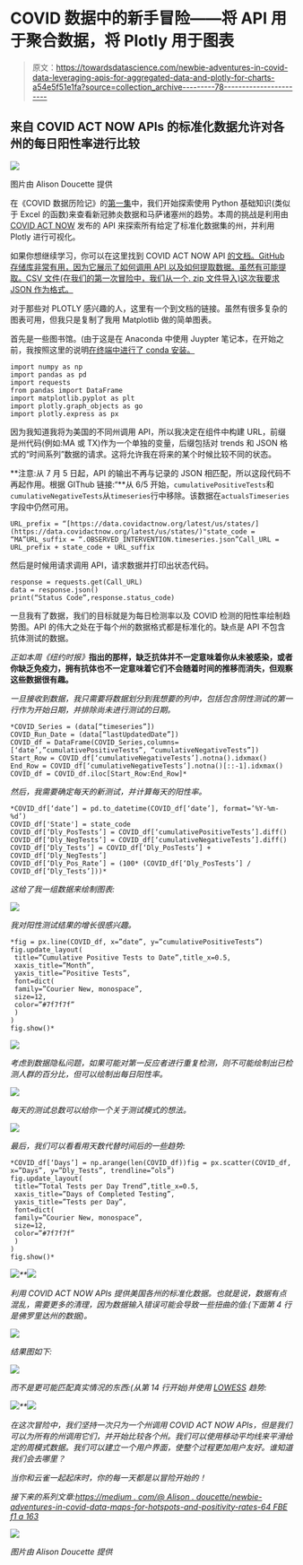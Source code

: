 # COVID 数据中的新手冒险——将 API 用于聚合数据，将 Plotly 用于图表

> 原文：<https://towardsdatascience.com/newbie-adventures-in-covid-data-leveraging-apis-for-aggregated-data-and-plotly-for-charts-a54e5f51e1fa?source=collection_archive---------78----------------------->

## 来自 COVID ACT NOW APIs 的标准化数据允许对各州的每日阳性率进行比较

![](img/4e28ebb9d5438ed990134c843ee77842.png)

图片由 Alison Doucette 提供

在《COVID 数据历险记》的[第一集](/newbie-adventures-in-covid-data-e54550704b1e)中，我们开始探索使用 Python 基础知识(类似于 Excel 的函数)来查看新冠肺炎数据和马萨诸塞州的趋势。本周的挑战是利用由 [COVID ACT NOW](https://covidactnow.org/) 发布的 API 来探索所有给定了标准化数据集的州，并利用 Plotly 进行可视化。

如果你想继续学习，你可以在这里找到 COVID ACT NOW API [的文档。GitHub 存储库非常有用，因为它展示了如何调用 API 以及如何提取数据。虽然有可能提取。CSV 文件(在我们的第一次冒险中，我们从一个. zip 文件导入)这次我要求 JSON 作为格式。](https://github.com/covid-projections/covid-data-model/blob/master/api/README.V1.md)

对于那些对 PLOTLY 感兴趣的人，这里有一个到文档的链接。虽然有很多复杂的图表可用，但我只是复制了我用 Matplotlib 做的简单图表。

首先是一些图书馆。(由于这是在 Anaconda 中使用 Juypter 笔记本，在开始之前，我按照这里的说明[在终端中进行了 conda 安装。](https://dash.plotly.com/installation)

```
import numpy as np
import pandas as pd
import requests
from pandas import DataFrame
import matplotlib.pyplot as plt 
import plotly.graph_objects as go
import plotly.express as px
```

因为我知道我将为美国的不同州调用 API，所以我决定在组件中构建 URL，前缀是州代码(例如:MA 或 TX)作为一个单独的变量，后缀包括对 trends 和 JSON 格式的“时间系列”数据的请求。这将允许我在将来的某个时候比较不同的状态。

**注意:从 7 月 5 日起，API 的输出不再与记录的 JSON 相匹配，所以这段代码不再起作用。根据 GIThub 链接:“**从 6/5 开始，`cumulativePositiveTests`和`cumulativeNegativeTests`从`timeseries`行中移除。该数据在`actualsTimeseries`字段中仍然可用。

```
URL_prefix = “[https://data.covidactnow.org/latest/us/states/](https://data.covidactnow.org/latest/us/states/)"state_code = “MA”URL_suffix = “.OBSERVED_INTERVENTION.timeseries.json”Call_URL = URL_prefix + state_code + URL_suffix
```

然后是时候用请求调用 API，请求数据并打印出状态代码。

```
response = requests.get(Call_URL)
data = response.json()
print(“Status Code”,response.status_code)
```

一旦我有了数据，我们的目标就是为每日检测率以及 COVID 检测的阳性率绘制趋势图。API 的伟大之处在于每个州的数据格式都是标准化的。缺点是 API 不包含抗体测试的数据。

*正如本周《纽约时报》*[](https://www.nytimes.com/2020/06/18/health/coronavirus-antibodies.html)**指出的那样，缺乏抗体并不一定意味着你从未被感染，或者你缺乏免疫力，拥有抗体也不一定意味着它们不会随着时间的推移而消失，但观察这些数据很有趣。**

*一旦接收到数据，我只需要将数据划分到我想要的列中，包括包含阴性测试的第一行作为开始日期，并排除尚未进行测试的日期。*

```
*COVID_Series = (data[“timeseries”])
COVID_Run_Date = (data[“lastUpdatedDate”])
COVID_df = DataFrame(COVID_Series,columns=[‘date’,”cumulativePositiveTests”, “cumulativeNegativeTests”])
Start_Row = COVID_df[‘cumulativeNegativeTests’].notna().idxmax()
End_Row = COVID_df[‘cumulativeNegativeTests’].notna()[::-1].idxmax()
COVID_df = COVID_df.iloc[Start_Row:End_Row]*
```

*然后，我需要确定每天的新测试，并计算每天的阳性率。*

```
*COVID_df[‘date’] = pd.to_datetime(COVID_df[‘date’], format=’%Y-%m-%d’)
COVID_df['State'] = state_code
COVID_df[‘Dly_PosTests’] = COVID_df[‘cumulativePositiveTests’].diff()
COVID_df[‘Dly_NegTests’] = COVID_df[‘cumulativeNegativeTests’].diff()
COVID_df[‘Dly_Tests’] = COVID_df[‘Dly_PosTests’] + COVID_df[‘Dly_NegTests’]
COVID_df[‘Dly_Pos_Rate’] = (100* (COVID_df[‘Dly_PosTests’] / COVID_df[‘Dly_Tests’]))*
```

*这给了我一组数据来绘制图表:*

*![](img/b13889267cc922341bec7f7bb5d3b85b.png)*

*我对阳性测试结果的增长很感兴趣。*

```
*fig = px.line(COVID_df, x=”date”, y=”cumulativePositiveTests”)
fig.update_layout(
 title=”Cumulative Positive Tests to Date”,title_x=0.5,
 xaxis_title=”Month”,
 yaxis_title=”Positive Tests”,
 font=dict(
 family=”Courier New, monospace”,
 size=12,
 color=”#7f7f7f”
 )
)
fig.show()*
```

*![](img/f53a6dcc8c4686264773e005fae74848.png)*

*考虑到数据隐私问题，如果可能对第一反应者进行重复检测，则不可能绘制出已检测人群的百分比，但可以绘制出每日阳性率。*

*![](img/4894a1937ccad7cbe10c7b7214eef5f8.png)*

*每天的测试总数可以给你一个关于测试模式的想法。*

*![](img/78aa2f35331fcb17b55188dd606af886.png)*

*最后，我们可以看看用天数代替时间后的一些趋势:*

```
*COVID_df[‘Days’] = np.arange(len(COVID_df))fig = px.scatter(COVID_df, x=”Days”, y=”Dly_Tests”, trendline=”ols”)
fig.update_layout(
 title=”Total Tests per Day Trend”,title_x=0.5,
 xaxis_title=”Days of Completed Testing”,
 yaxis_title=”Tests per Day”,
 font=dict(
 family=”Courier New, monospace”,
 size=12,
 color=”#7f7f7f”
 )
)
fig.show()*
```

*![](img/afb635ea3b230f4b0d7720071dbd3c73.png)**![](img/431b46d1f83b3a1b0089b9ba96c63899.png)*

*利用 COVID ACT NOW APIs 提供美国各州的标准化数据。也就是说，数据有点混乱，需要更多的清理，因为数据输入错误可能会导致一些扭曲的值:(下面第 4 行是佛罗里达州的数据)。*

*![](img/abcec44829aa86c35969db801fed6c8f.png)*

*结果图如下:*

*![](img/71cfe596ec03f36403f8a06ba8e63369.png)*

*而不是更可能匹配真实情况的东西:(从第 14 行开始)并使用 [LOWESS](https://en.wikipedia.org/wiki/Local_regression) 趋势:*

*![](img/ba15bea4763f1a8f65ec7d19dd20c7ad.png)**![](img/ed94459813cdc9d5836b527e2c1db50f.png)*

*在这次冒险中，我们坚持一次只为一个州调用 COVID ACT NOW APIs，但是我们可以为所有的州调用它们，并开始比较各个州。我们可以使用移动平均线来平滑给定的周模式数据。我们可以建立一个用户界面，使整个过程更加用户友好。谁知道我们会去哪里？*

*当你和云雀一起起床时，你的每一天都是以冒险开始的！*

*接下来的系列文章:[https://medium . com/@ Alison . doucette/newbie-adventures-in-covid-data-maps-for-hotspots-and-positivity-rates-64 FBE f1 a 163](https://medium.com/@alison.doucette/newbie-adventures-in-covid-data-maps-for-hotspots-and-positivity-rates-64fbeff1a163)*

*![](img/b6fb045465353cbe1d08d7295f64c5fe.png)*

*图片由 Alison Doucette 提供*
